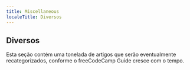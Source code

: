 ```yaml
---
title: Miscellaneous
localeTitle: Diversos
---
```

## Diversos

Esta seção contém uma tonelada de artigos que serão eventualmente recategorizados, conforme o freeCodeCamp Guide cresce com o tempo.